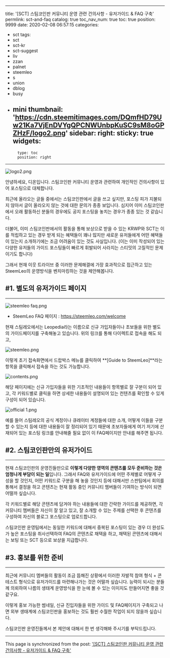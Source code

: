 
---
title: '[SCT] 스팀코인판 커뮤니티 운영 관련 건의사항 - 유저가이드 & FAQ 구축'
permlink: sct-and-faq
catalog: true
toc_nav_num: true
toc: true
position: 9999
date: 2020-02-08 06:57:15
categories:
- sct
tags:
- sct
- sct-kr
- sct-suggest
- liv
- zzan
- palnet
- steemleo
- s
- union
- dblog
- busy
- mini
thumbnail: 'https://cdn.steemitimages.com/DQmfHD79Uw21Ka7VjEnDVYgQPCNWUnbpKuSC9sM8oGPZHzF/logo2.png'
sidebar:
    right:
        sticky: true
widgets:
    -
        type: toc
        position: right
---


![logo2.png](https://cdn.steemitimages.com/DQmfHD79Uw21Ka7VjEnDVYgQPCNWUnbpKuSC9sM8oGPZHzF/logo2.png)

안녕하세요, 디온입니다. 스팀코인판 커뮤니티 운영과 관련하여 개인적인 건의사항이 있어 포스팅으로 대체합니다. 

최근에 올라오는 글들 중에서는 스팀코인판에서 글을 쓰고 싶지만, 포스팅 피가 지불되지 않아서 글이 올라오지 않는 것에 대한 문의가 종종 보입니다. 심지어 이미 스팀코인판에서 오래 활동하신 분들의 경우에도 공지 포스팅을 놓치는 경우가 종종 있는 것 같습니다.

더불어, 이미 스팀코인판에서의 활동을 통해 보상으로 받을 수 있는 KRWP와 SCT는 이를 적립하고 있는 경우 받게 되는 혜택들이 꽤나 많지만 새로운 유저들에게 어떤 혜택들이 있는지 소개하기에는 조금 어려움이 있는 것도 사실입니다. (이는 이미 작성되어 있는 다양한 유저들의 가이드 포스팅들이 빠르게 휘발되어 사라지는 스티밋의 고질적인 문제이기도 합니다)

그래서 현재 이웃 트라이브 중 이러한 문제해결에 가장 효과적으로 접근하고 있는 SteemLeo의 운영방식을 벤치마킹하는 것을 제안해봅니다.

## #1. 별도의 유저가이드 페이지
---

![steemleo faq.png](https://cdn.steemitimages.com/DQmdMZWQDKAXGTv6Pz3q685v2Bu2ci5pAX9pJy3zhHKUQmJ/steemleo%20faq.png)

- SteemLeo FAQ 페이지 : https://steemleo.com/welcome

현재 스팀레오에서는 Leopedia라는 이름으로 신규 가입자들이나 초보들을 위한 별도의 가이드페이지를 구축해놓고 있습니다. 위의 링크를 통해 다이렉트로 접속을 해도 되고, 

![steemleo.png](https://cdn.steemitimages.com/DQmRZ6MCvMav2sHB7UCNWUE4Q64TqEW2DvmZwHmoc1AMJLG/steemleo.png)

이렇게 초기 접속화면에서 드랍박스 메뉴를 클릭하여 **[Guide to SteemLeo]**라는 항목을 클릭해서 접속을 하는 것도 가능합니다.

![contents.png](https://cdn.steemitimages.com/DQmPDCfhamFAjwWnkmvLaBW2wf6gTBHXCY1Un36zWG4Ejrn/contents.png) 

해당 페이지에는 신규 가입자들을 위한 기초적인 내용들이 항목별로 잘 구분이 되어 있고, 각 키워드별로 클릭을 하면 상세한 내용들이 설명되어 있는 컨텐츠를 확인할 수 있게 구성이 되어 있습니다.

![official 1.png](https://cdn.steemitimages.com/DQmdszhvEtfV4dzBw2rTg3pQuHNRg57cdkZBM25RqVT8fXc/official%201.png)

예를 들어 스팀레오의 공식 계정이나 큐레이터 계정들에 대한 소개, 어떻게 이들을 구분할 수 있는지 등에 대한 내용들이 잘 정리되어 있기 때문에 초보자들에게 여기 저기에 산재되어 있는 포스팅 링크를 안내해줄 필요 없이 이 FAQ페이지만 안내를 해주면 됩니다.

## #2. 스팀코인판만의 유저가이드
---

현재 스팀코인판의 운영진들만으로 **이렇게 다양한 영역의 콘텐츠를 모두 준비하는 것은 엄청나게 부담이 되는 일**입니다. 그래서 FAQ와 유저가이드에 어떤 주제별로 어떻게 구성을 할 것인지, 어떤 키워드로 구분을 해 놓을 것인지 등에 대해서만 스판팀에서 회의를 통해서 결정을 하고 콘텐츠는 현재 활동 중인 커뮤니티 멤버들이 기여하는 방식이 되면 어떨까 싶습니다.

각 키워드별로 해당 콘텐츠에 담겨야 하는 내용들에 대한 간략한 가이드를 제공하면, 각 커뮤니티 멤버들은 자신이 잘 알고 있고, 잘 소개할 수 있는 주제를 선택한 후 콘텐츠를 구성하여 자신의 블로그 포스팅으로 업로드합니다.

스팀코인판 운영팀에서는 동일한 키워드에 대해서 중복된 포스팅이 있는 경우 더 완성도가 높은 포스팅을 취사선택하여 FAQ의 콘텐츠로 채택을 하고, 채택된 콘텐츠에 대해서는 보팅 또는 SCT 등으로 보상을 지급합니다.


## #3. 홍보를 위한 준비
---
최근에 커뮤니티 멤버들의 활동이 조금 뜸해진 상황에서 이러한 자발적 참여 형식 + 콘테스트 형식으로 유저가이드를 마련해나가는 것은 어떨까 싶습니다. 능력이 되시는 분들께 의뢰하여 나름의 생태계 운영방식을 한 눈에 볼 수 있는 이미지도 만들어지면 좋을 것 같구요.

이렇게 홍보 가능한 썸네일, 신규 진입자들을 위한 가이드 및 FAQ페이지가 구축되고 나면 외부 생태계에 스팀코인판을 홍보하는 것도 훨씬 수월한 작업이 되지 않을까 싶습니다.

스팀코인판 운영진들께서 본 제안에 대해서 한 번 생각해봐 주시기를 부탁드립니다.

- - -

This page is synchronized from the post: ['[SCT] 스팀코인판 커뮤니티 운영 관련 건의사항 - 유저가이드 & FAQ 구축'](https://steemit.com/@donekim/sct-and-faq)

